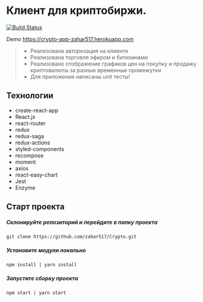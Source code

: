 # Клиент для криптобиржи.

[![Build Status](https://travis-ci.org/zahar517/Crypto.svg?branch=master)](https://travis-ci.org/zahar517/Crypto)

Demo https://crypto-app-zahar517.herokuapp.com

> * Реализована авторизация на клиенте
> * Реализована торговля эфиром и биткоинами
> * Реализовано отображение графиков цен на покупку и продажу криптовалюты за разные временные промежутки
> * Для приложения написаны unit тесты!

## Технологии

* create-react-app
* React.js
* react-router
* redux
* redux-saga
* redux-actions
* styled-components
* recompose
* moment
* axios
* react-easy-chart
* Jest
* Enzyme


## Старт проекта

##### Склонируйте репозиторий и перейдите в папку проекта

```
git clone https://github.com/zahar517/Crypto.git
```

##### Установите модули локально

```
npm install | yarn install
```

##### Запустите сборку проекта

```
npm start | yarn start
```
